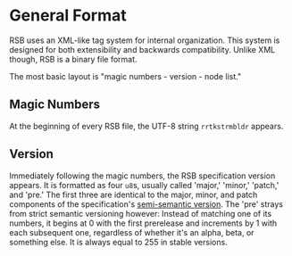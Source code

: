 # General Format

RSB uses an XML-like tag system for internal organization. This system is designed for both extensibility and backwards compatibility. Unlike XML though, RSB is a binary file format.

The most basic layout is "magic numbers - version - node list."

## Magic Numbers

At the beginning of every RSB file, the UTF-8 string `rrtkstrmbldr` appears.

## Version

Immediately following the magic numbers, the RSB specification version appears. It is formatted as four `u8`s, usually called 'major,' 'minor,' 'patch,' and 'pre.' The first three are identical to the major, minor, and patch components of the specification's [semi-semantic version](versioning.md). The 'pre' strays from strict semantic versioning however: Instead of matching one of its numbers, it begins at 0 with the first prerelease and increments by 1 with each subsequent one, regardless of whether it's an alpha, beta, or something else. It is always equal to 255 in stable versions.
